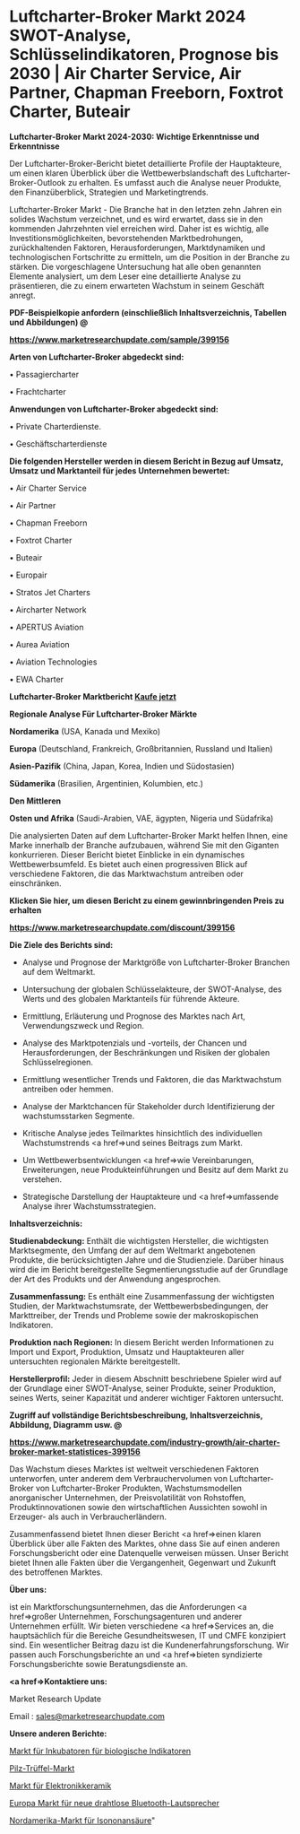 # Luftcharter-Broker Markt 2024 SWOT-Analyse, Schlüsselindikatoren, Prognose bis 2030 | Air Charter Service, Air Partner, Chapman Freeborn, Foxtrot Charter, Buteair

<strong>Luftcharter-Broker Markt 2024-2030: Wichtige Erkenntnisse und Erkenntnisse</strong>

Der Luftcharter-Broker-Bericht bietet detaillierte Profile der Hauptakteure, um einen klaren Überblick über die Wettbewerbslandschaft des Luftcharter-Broker-Outlook zu erhalten. Es umfasst auch die Analyse neuer Produkte, den Finanzüberblick, Strategien und Marketingtrends.

Luftcharter-Broker Markt - Die Branche hat in den letzten zehn Jahren ein solides Wachstum verzeichnet, und es wird erwartet, dass sie in den kommenden Jahrzehnten viel erreichen wird. Daher ist es wichtig, alle Investitionsmöglichkeiten, bevorstehenden Marktbedrohungen, zurückhaltenden Faktoren, Herausforderungen, Marktdynamiken und technologischen Fortschritte zu ermitteln, um die Position in der Branche zu stärken. Die vorgeschlagene Untersuchung hat alle oben genannten Elemente analysiert, um dem Leser eine detaillierte Analyse zu präsentieren, die zu einem erwarteten Wachstum in seinem Geschäft anregt.



<strong><b>PDF-Beispielkopie anfordern (einschließlich Inhaltsverzeichnis, Tabellen und Abbildungen) @ </b></strong>

<strong><a href=https://www.marketresearchupdate.com/sample/399156>

<strong>https://www.marketresearchupdate.com/sample/399156</u></a></strong></strong>



<strong>Arten von Luftcharter-Broker abgedeckt sind:</strong>

• Passagiercharter

• Frachtcharter



<strong>Anwendungen von Luftcharter-Broker abgedeckt sind:</strong>

• Private Charterdienste.

• Geschäftscharterdienste



<strong>Die folgenden Hersteller werden in diesem Bericht in Bezug auf Umsatz, Umsatz und Marktanteil für jedes Unternehmen bewertet:</strong>

• Air Charter Service

• Air Partner

• Chapman Freeborn

• Foxtrot Charter

• Buteair

• Europair

• Stratos Jet Charters

• Aircharter Network

• APERTUS Aviation

• Aurea Aviation

• Aviation Technologies

• EWA Charter



<strong>Luftcharter-Broker Marktbericht <a href=https://www.marketresearchupdate.com/buynow/399156>Kaufe jetzt</a></strong>



<strong>Regionale Analyse Für Luftcharter-Broker Märkte</strong>



<strong>Nordamerika</strong> (USA, Kanada und Mexiko)



<strong>Europa</strong> (Deutschland, Frankreich, Großbritannien, Russland und Italien)



<strong>Asien-Pazifik</strong> (China, Japan, Korea, Indien und Südostasien)



<strong>Südamerika</strong> (Brasilien, Argentinien, Kolumbien, etc.)



<strong>Den Mittleren</strong> 

<strong>Osten und Afrika</strong> (Saudi-Arabien, VAE, ägypten, Nigeria und Südafrika)

Die analysierten Daten auf dem Luftcharter-Broker Markt helfen Ihnen, eine Marke innerhalb der Branche aufzubauen, während Sie mit den Giganten konkurrieren. Dieser Bericht bietet Einblicke in ein dynamisches Wettbewerbsumfeld. Es bietet auch einen progressiven Blick auf verschiedene Faktoren, die das Marktwachstum antreiben oder einschränken.



<strong>Klicken Sie hier, um diesen Bericht zu einem gewinnbringenden Preis zu erhalten
</strong>

<strong><a href=https://www.marketresearchupdate.com/discount/399156>https://www.marketresearchupdate.com/discount/399156</b></u></strong></a>



<strong>Die Ziele des Berichts sind:</strong>

- Analyse und Prognose der Marktgröße von Luftcharter-Broker Branchen auf dem Weltmarkt.

- Untersuchung der globalen Schlüsselakteure, der SWOT-Analyse, des Werts und des globalen Marktanteils für führende Akteure.

- Ermittlung, Erläuterung und Prognose des Marktes nach Art, Verwendungszweck und Region.

- Analyse des Marktpotenzials und -vorteils, der Chancen und Herausforderungen, der Beschränkungen und Risiken der globalen Schlüsselregionen.

- Ermittlung wesentlicher Trends und Faktoren, die das Marktwachstum antreiben oder hemmen.

- Analyse der Marktchancen für Stakeholder durch Identifizierung der wachstumsstarken Segmente.

- Kritische Analyse jedes Teilmarktes hinsichtlich des individuellen Wachstumstrends <a href=>und</a> seines Beitrags zum Markt.

- Um Wettbewerbsentwicklungen <a href=>wie</a> Vereinbarungen, Erweiterungen, neue Produkteinführungen und Besitz auf dem Markt zu verstehen.

- Strategische Darstellung der Hauptakteure und <a href=>umfas</a>sende Analyse ihrer Wachstumsstrategien.



<strong>Inhaltsverzeichnis:</strong>



<strong>Studienabdeckung:</strong> Enthält die wichtigsten Hersteller, die wichtigsten Marktsegmente, den Umfang der auf dem Weltmarkt angebotenen Produkte, die berücksichtigten Jahre und die Studienziele. Darüber hinaus wird die im Bericht bereitgestellte Segmentierungsstudie auf der Grundlage der Art des Produkts und der Anwendung angesprochen.



<strong>Zusammenfassung:</strong> Es enthält eine Zusammenfassung der wichtigsten Studien, der Marktwachstumsrate, der Wettbewerbsbedingungen, der Markttreiber, der Trends und Probleme sowie der makroskopischen Indikatoren.



<strong>Produktion nach Regionen:</strong> In diesem Bericht werden Informationen zu Import und Export, Produktion, Umsatz und Hauptakteuren aller untersuchten regionalen Märkte bereitgestellt.



<strong>Herstellerprofil:</strong> Jeder in diesem Abschnitt beschriebene Spieler wird auf der Grundlage einer SWOT-Analyse, seiner Produkte, seiner Produktion, seines Werts, seiner Kapazität und anderer wichtiger Faktoren untersucht.



<strong><b>Zugriff auf vollständige Berichtsbeschreibung, Inhaltsverzeichnis, Abbildung, Diagramm usw. @ </b></strong>

<strong><a href=https://www.marketresearchupdate.com/industry-growth/air-charter-broker-market-statistices-399156>https://www.marketresearchupdate.com/industry-growth/air-charter-broker-market-statistices-399156</a></strong>

Das Wachstum dieses Marktes ist weltweit verschiedenen Faktoren unterworfen, unter anderem dem Verbrauchervolumen von Luftcharter-Broker von Luftcharter-Broker Produkten, Wachstumsmodellen anorganischer Unternehmen, der Preisvolatilität von Rohstoffen, Produktinnovationen sowie den wirtschaftlichen Aussichten sowohl in Erzeuger- als auch in Verbraucherländern.

Zusammenfassend bietet Ihnen dieser Bericht <a href=>einen</a> klaren Überblick über alle Fakten des Marktes, ohne dass Sie auf einen anderen Forschungsbericht oder eine Datenquelle verweisen müssen. Unser Bericht bietet Ihnen alle Fakten über die Vergangenheit, Gegenwart und Zukunft des betroffenen Marktes.



<strong>Über uns:</strong>

 ist ein Marktforschungsunternehmen, das die Anforderungen <a href=>großer</a> Unternehmen, Forschungsagenturen und anderer Unternehmen erfüllt. Wir bieten verschiedene <a href=>Services</a> an, die hauptsächlich für die Bereiche Gesundheitswesen, IT und CMFE konzipiert sind. Ein wesentlicher Beitrag dazu ist die Kundenerfahrungsforschung. Wir passen auch Forschungsberichte an und <a href=>bieten</a> syndizierte Forschungsberichte sowie Beratungsdienste an.



<strong><a href=>Kontaktiere uns:</a></strong>

Market Research Update

Email : sales@marketresearchupdate.com



<strong>Unsere anderen Berichte:</strong>

<a href=https://www.linkedin.com/pulse/biological-indicator-incubator-market-opportunities>Markt für Inkubatoren für biologische Indikatoren</a>

<a href=https://www.linkedin.com/pulse/mushrooms-truffles-market-size-growth-set-surge-significantly>Pilz-Trüffel-Markt</a>

<a href=https://www.linkedin.com/pulse/electronics-ceramics-market-sizing-up-anticipating-trends>Markt für Elektronikkeramik</a>

<a href=https://www.linkedin.com/pulse/europe-new-wireless-bluetooth-speaker-market>Europa Markt für neue drahtlose Bluetooth-Lautsprecher</a>

<a href=https://www.linkedin.com/pulse/north-america-isononanoic-acid-market-2023-current-future>Nordamerika-Markt für Isononansäure</a>"
